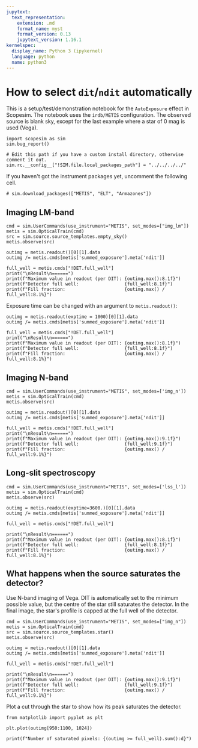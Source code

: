 ```yaml
---
jupytext:
  text_representation:
    extension: .md
    format_name: myst
    format_version: 0.13
    jupytext_version: 1.16.1
kernelspec:
  display_name: Python 3 (ipykernel)
  language: python
  name: python3
---
```


# How to select `dit`/`ndit` automatically

This is a setup/test/demonstration notebook for the `AutoExposure` effect in Scopesim. The notebook uses the `irdb/METIS` configuration. The observed source is blank sky, except for the last example where a star of 0 mag is used (Vega).

```{code-cell} ipython3
import scopesim as sim
sim.bug_report()

# Edit this path if you have a custom install directory, otherwise comment it out.
sim.rc.__config__["!SIM.file.local_packages_path"] = "../../../../"
```

If you haven't got the instrument packages yet, uncomment the following cell. 

```{code-cell} ipython3
# sim.download_packages(["METIS", "ELT", "Armazones"])
```

## Imaging LM-band

```{code-cell} ipython3
cmd = sim.UserCommands(use_instrument="METIS", set_modes=["img_lm"])
metis = sim.OpticalTrain(cmd)
src = sim.source.source_templates.empty_sky()
metis.observe(src)
```

```{code-cell} ipython3
outimg = metis.readout()[0][1].data 
outimg /= metis.cmds[metis['summed_exposure'].meta['ndit']]

full_well = metis.cmds["!DET.full_well"]
print("\nResult\n======")
print(f"Maximum value in readout (per DIT): {outimg.max():8.1f}")
print(f"Detector full well:                 {full_well:8.1f}")
print(f"Fill fraction:                      {outimg.max() / full_well:8.1%}")
```

Exposure time can be changed with an argument to `metis.readout()`:

```{code-cell} ipython3
outimg = metis.readout(exptime = 1000)[0][1].data 
outimg /= metis.cmds[metis['summed_exposure'].meta['ndit']]

full_well = metis.cmds["!DET.full_well"]
print("\nResult\n======")
print(f"Maximum value in readout (per DIT): {outimg.max():8.1f}")
print(f"Detector full well:                 {full_well:8.1f}")
print(f"Fill fraction:                      {outimg.max() / full_well:8.1%}")
```

## Imaging N-band

```{code-cell} ipython3
cmd = sim.UserCommands(use_instrument="METIS", set_modes=['img_n'])
metis = sim.OpticalTrain(cmd)
metis.observe(src)
```

```{code-cell} ipython3
outimg = metis.readout()[0][1].data 
outimg /= metis.cmds[metis['summed_exposure'].meta['ndit']]

full_well = metis.cmds["!DET.full_well"]
print("\nResult\n======")
print(f"Maximum value in readout (per DIT): {outimg.max():9.1f}")
print(f"Detector full well:                 {full_well:9.1f}")
print(f"Fill fraction:                      {outimg.max() / full_well:9.1%}")
```

## Long-slit spectroscopy

```{code-cell} ipython3
cmd = sim.UserCommands(use_instrument="METIS", set_modes=['lss_l'])
metis = sim.OpticalTrain(cmd)
metis.observe(src)
```

```{code-cell} ipython3
outimg = metis.readout(exptime=3600.)[0][1].data 
outimg /= metis.cmds[metis['summed_exposure'].meta['ndit']]

full_well = metis.cmds["!DET.full_well"]

print("\nResult\n======")
print(f"Maximum value in readout (per DIT): {outimg.max():8.1f}")
print(f"Detector full well:                 {full_well:8.1f}")
print(f"Fill fraction:                      {outimg.max() / full_well:8.1%}")
```

## What happens when the source saturates the detector?

Use N-band imaging of Vega. DIT is automatically set to the minimum possible value, but the centre of the star still saturates the detector. In the final image, the star's profile is capped at the full well of the detector.

```{code-cell} ipython3
cmd = sim.UserCommands(use_instrument="METIS", set_modes=["img_n"])
metis = sim.OpticalTrain(cmd)
src = sim.source.source_templates.star()
metis.observe(src)
```

```{code-cell} ipython3
outimg = metis.readout()[0][1].data
outimg /= metis.cmds[metis['summed_exposure'].meta['ndit']]

full_well = metis.cmds["!DET.full_well"]

print("\nResult\n======")
print(f"Maximum value in readout (per DIT): {outimg.max():9.1f}")
print(f"Detector full well:                 {full_well:9.1f}")
print(f"Fill fraction:                      {outimg.max() / full_well:9.1%}")
```

Plot a cut through the star to show how its peak saturates the detector.

```{code-cell} ipython3
from matplotlib import pyplot as plt

plt.plot(outimg[950:1100, 1024])
```

```{code-cell} ipython3
print(f"Number of saturated pixels: {(outimg >= full_well).sum():d}")
```
